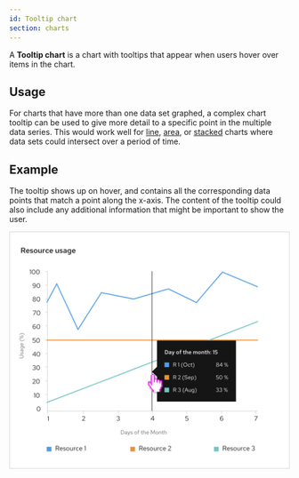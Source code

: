 ```yaml
---
id: Tooltip chart
section: charts
---
```


A **Tooltip chart** is a chart with tooltips that appear when users hover over items in the chart.

## Usage
For charts that have more than one data set graphed, a complex chart tooltip can be used to give more detail to a specific point in the multiple data series. This would work well for [line](/charts/line-chart), [area](/charts/area-chart), or [stacked](/charts/stack-chart) charts where data sets could intersect over a period of time.

## Example
The tooltip shows up on hover, and contains all the corresponding data points that match a point along the x-axis. The content of the tooltip could also include any additional information that might be important to show the user.

<img src="./img/chart-tooltip.png" alt="Example of tooltip in line chart" width="600"/>



